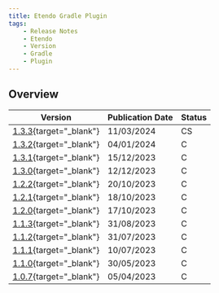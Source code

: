 ```yaml
---
title: Etendo Gradle Plugin
tags:
    - Release Notes
    - Etendo
    - Version
    - Gradle
    - Plugin
---
```

## Overview

| Version | Publication Date | Status |
| --- | --- | --- |
| [1.3.3](https://github.com/etendosoftware/com.etendoerp.gradleplugin/releases/tag/1.3.3){target="_blank"} | 11/03/2024 | CS |
| [1.3.2](https://github.com/etendosoftware/com.etendoerp.gradleplugin/releases/tag/1.3.2){target="_blank"} | 04/01/2024 | C |
| [1.3.1](https://github.com/etendosoftware/com.etendoerp.gradleplugin/releases/tag/1.3.1){target="_blank"} | 15/12/2023 | C |
| [1.3.0](https://github.com/etendosoftware/com.etendoerp.gradleplugin/releases/tag/1.3.0){target="_blank"} | 12/12/2023 | C |
| [1.2.2](https://github.com/etendosoftware/com.etendoerp.gradleplugin/releases/tag/1.2.2){target="_blank"} | 20/10/2023 | C |
| [1.2.1](https://github.com/etendosoftware/com.etendoerp.gradleplugin/releases/tag/1.2.1){target="_blank"} | 18/10/2023 | C |
| [1.2.0](https://github.com/etendosoftware/com.etendoerp.gradleplugin/releases/tag/1.2.0){target="_blank"} | 17/10/2023 | C |
| [1.1.3](https://github.com/etendosoftware/com.etendoerp.gradleplugin/releases/tag/1.1.3){target="_blank"} | 31/08/2023 | C |
| [1.1.2](https://github.com/etendosoftware/com.etendoerp.gradleplugin/releases/tag/1.1.2){target="_blank"} | 31/07/2023 | C |
| [1.1.1](https://github.com/etendosoftware/com.etendoerp.gradleplugin/releases/tag/1.1.1){target="_blank"} | 10/07/2023 | C |
| [1.1.0](https://github.com/etendosoftware/com.etendoerp.gradleplugin/releases/tag/1.1.0){target="_blank"} | 30/05/2023 | C |
| [1.0.7](https://github.com/etendosoftware/com.etendoerp.gradleplugin/releases/tag/1.0.7){target="_blank"} | 05/04/2023 | C |